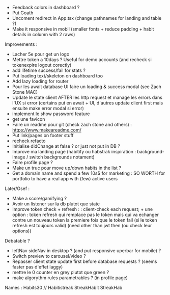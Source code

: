 - Feedback colors in dashboard ?
- Put Goath
- Uncoment redirect in App.tsx (change pathnames for landing and table ?)
- Make it responsive in mobil (smaller fonts + reduce padding + habit details in column with 2 raws)

Improvements :
- Lacher 5e pour get un logo
- Mettre token a 10days ? Useful for demo accounts (and recheck si tokenexpire logout corectly)
- add lifetime success/fail for stats ?
- Put loading text/skeleton on dashboard too
- Add lazy loading for router
- Pour les await database UI faire un loading & success modal (see Zach Stone MAC)
- Update le state client AFTER les http request et manage les errors dans l'UX si error (certains put en await + UI, d'autres update client first mais ensuite make error modal si error)
- implement le show password feature
- get une favicon
- Faire un readme pour git (check zach stone and others) : https://www.makeareadme.com/
- Put link/pages on footer stuff
- recheck refacto
- Initialise didChange at false ? or just not put in DB ?
- Improve ma landing page (habitify ou habstrak inspiration : background-image / switch backgrounds notament)
- Faire profile page ?
- Make un truc pour move up/down habits in the list ?
- Get a domain name and spend a few 10s$ for marketing : SO WORTH for portfolio to have a real app with (few) active users

Later/Osef :
- Make a score/gamifying ?
- Avoir un listener sur la db plutot que state
- Improve token check + refresh :
: client-check each request; + une option : token refresh qui remplace pas le token mais qui va echanger contre un nouveau token la premiere fois que le token fail (si le token refresh est toujours valid) (need other than jwt then (ou check leur options))


Debatable ?
- leftNav sideNav in desktop ? (and put responsive uperbar for mobile) ?
-  Switch preview to carousel/video ?
- Repasser client state update first before database requests ? (seems faster pas d'effet laggy)
- mettre le 0 counter en grey plutot que green ?
- make algorythm rules parametrables ? (in profile page)


Names : Habits30 // Habitistreak StreakHabit StreakHab 
